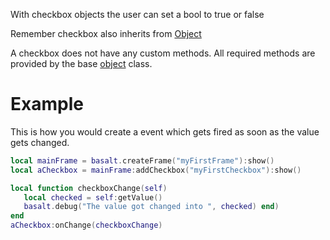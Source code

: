 With checkbox objects the user can set a bool to true or false

Remember checkbox also inherits from [Object](objects/Object.md)

A checkbox does not have any custom methods. All required methods are provided by the base [object](objects/Object.md) class.

# Example
This is how you would create a event which gets fired as soon as the value gets changed.
```lua
local mainFrame = basalt.createFrame("myFirstFrame"):show()
local aCheckbox = mainFrame:addCheckbox("myFirstCheckbox"):show()

local function checkboxChange(self)
   local checked = self:getValue()
   basalt.debug("The value got changed into ", checked) end)
end
aCheckbox:onChange(checkboxChange)

```

